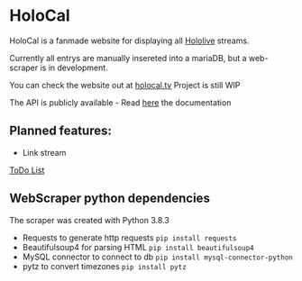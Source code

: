 # HoloCal
HoloCal is a fanmade website for displaying all [Hololive](https://hololive.tv) streams.

Currently all entrys are manually insereted into a mariaDB, but a web-scraper is in development.

You can check the website out at [holocal.tv](https://holocal.tv)
Project is still WIP

The API is publicly available - Read [here](https://github.com/31ank/HoloCal/wiki/HoloCal-API) the documentation

## Planned features:
* Link stream

[ToDo List](https://github.com/31ank/HoloCal/projects/1)

## WebScraper python dependencies
The scraper was created with Python 3.8.3
* Requests to generate http requests ```pip install requests```
* Beautifulsoup4 for parsing HTML ```pip install beautifulsoup4```
* MySQL connector to connect to db ```pip install mysql-connector-python```
* pytz to convert timezones ```pip install pytz```
